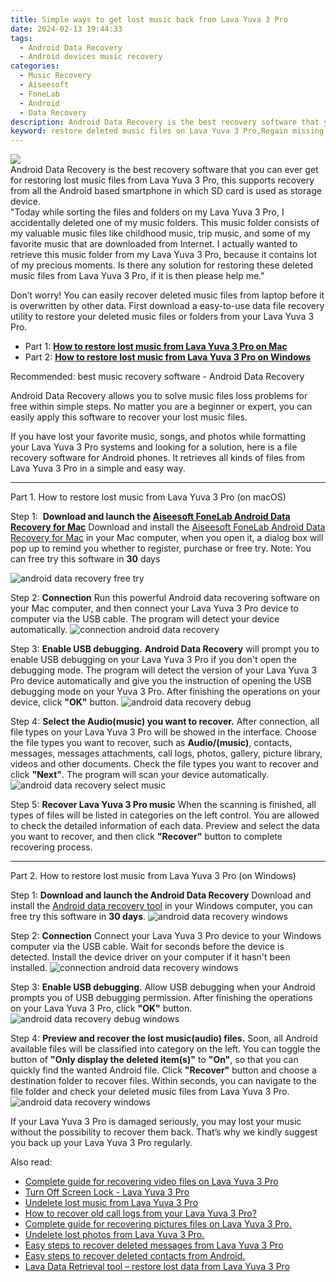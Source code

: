 ```yaml
---
title: Simple ways to get lost music back from Lava Yuva 3 Pro
date: 2024-02-13 19:44:33
tags: 
  - Android Data Recovery
  - Android devices music recovery
categories: 
  - Music Recovery
  - Aiseesoft
  - FoneLab
  - Android
  - Data Recovery
description: Android Data Recovery is the best recovery software that you can ever get for restoring lost music files from Lava Yuva 3 Pro, this supports recovery from all the Android based smartphone in which SD card is used as storage device.
keyword: restore deleted music files on Lava Yuva 3 Pro,Regain missing music on Lava Yuva 3 Pro,save lost songs on Lava Yuva 3 Pro,recover lost songs from Lava Yuva 3 Pro,Unerase music from Lava Yuva 3 Pro,recover lost music from Lava Yuva 3 Pro,song disappear Lava Yuva 3 Pro,how to recover song Lava Yuva 3 Pro,Lava Yuva 3 Pro delete music recover,my song deleted from Lava Yuva 3 Pro how to undo song,how to recover deleted music in Lava Yuva 3 Pro,restore song when deleted in Lava Yuva 3 Pro
---
```


<img src="https://img0mobiles.techidaily.com/images/best-assets/devices/lava/lava-yuva-3-pro/4.jpg" class="atpl-imgstyle"  />

<div class="atpl-content atpl-for-fonelab-android recover-music">

<div class="atpl-post-description-part-1">
Android Data Recovery is the best recovery software that you can ever get for restoring lost music files from Lava Yuva 3 Pro, this supports recovery from all the Android based smartphone in which SD card is used as storage device.
</div>



<div class="atpl-post-description-part-2">
<div class="tpl-content-sub-paragraph-question">
  "Today while sorting the files and folders on my Lava Yuva 3 Pro, I accidentally deleted one of my music folders. This music folder consists of my valuable music files like childhood music, trip music, and some of my favorite music that are downloaded from Internet. I actually wanted to retrieve this music folder from my Lava Yuva 3 Pro, because it contains lot of my precious moments. Is there any solution for restoring these deleted music files from Lava Yuva 3 Pro, if it is then please help me."
</div>
<div class="tpl-content-sub-paragraph-content">
<p>
  Don’t worry! You can easily recover deleted music files from laptop before it is overwritten by other data. First download a easy-to-use data file recovery utility to restore your deleted music files or folders from your Lava Yuva 3 Pro.
</p>
</div>
</div>

<ul>
  <li>Part 1: <strong><a href="#p1">How to restore lost music from Lava Yuva 3 Pro on Mac</a></strong></li>
  <li>Part 2: <strong><a href="#p2">How to restore lost music from Lava Yuva 3 Pro on Windows</a></strong></li>
</ul>


<div class="atpl-post-description-part-3">
<div class="tpl-content-sub-paragraph-title">
  Recommended: best music recovery software - Android Data Recovery
</div>
<div class="tpl-content-sub-paragraph-content">
  <p>
      Android Data Recovery allows you to solve music files loss problems for free within simple steps. No matter you are a beginner or expert, you can easily apply this software to recover your lost music files.
  </p>
  <p>
      If you have lost your favorite music, songs, and photos while formatting your Lava Yuva 3 Pro systems and looking for a solution, here is a file recovery software for Android phones. It retrieves all kinds of files from Lava Yuva 3 Pro in a simple and easy way.
  </p>
</div>
</div>



<!-- Part 1 -->
<a id="p1" name="p1" ></a><hr>

<div>
  <span class="atpl-step-part-style">Part 1. How to restore lost music from Lava Yuva 3 Pro (on macOS)</span>
</div>

<span class="atpl-stepstyle-a"><span>Step 1: </span></span> <strong>Download and launch the <a href="https://tools.techidaily.com/aiseesoft-android-data-recovery-for-mac/" target="_blank" rel="noopener">Aiseesoft FoneLab Android Data Recovery for Mac</a></strong>
Download and install the <a href="https://tools.techidaily.com/aiseesoft-android-data-recovery-for-mac/" target="_blank" rel="noopener">Aiseesoft FoneLab Android Data Recovery for Mac</a> in your Mac computer, when you open it, a dialog box will pop up to remind you whether to register, purchase or free try.
Note: You can free try this software in <strong>30</strong> days

<img src="https://tools.techidaily.com/images/apps/aiseesoft/android-data-recovery/mac-free-try.png" class="atpl-imgstyle" alt="android data recovery free try" />

<span class="atpl-stepstyle-a"><span>Step 2: </span></span> <strong>Connection</strong>
Run this powerful Android data recovering software on your Mac computer, and then connect your Lava Yuva 3 Pro device to computer via the USB cable. The program will detect your device automatically.
<img src="https://tools.techidaily.com/images/apps/aiseesoft/android-data-recovery/mac-connection-interface.jpg" class="atpl-imgstyle" alt="connection android data recovery" />

<span class="atpl-stepstyle-a"><span>Step 3: </span></span> <strong>Enable USB debugging.</strong>
<strong>Android Data Recovery</strong> will prompt you to enable USB debugging on your Lava Yuva 3 Pro if you don't open the debugging mode. The program will detect the version of your Lava Yuva 3 Pro device automatically and give you the instruction of opening the USB debugging mode on your Yuva 3 Pro. After finishing the operations on your device, click <strong>"OK"</strong> button.
<img src="https://tools.techidaily.com/images/apps/aiseesoft/android-data-recovery/mac-android-usb-debug.jpg"  class="atpl-imgstyle" alt="android data recovery debug" />

<span class="atpl-stepstyle-a"><span>Step 4: </span></span> <strong>Select the Audio(music) you want to recover.</strong>
After connection, all file types on your Lava Yuva 3 Pro will be showed in the interface. Choose the file types you want to recover, such as <strong>Audio/(music)</strong>, contacts, messages, messages attachments, call logs, photos, gallery, picture library, videos and other documents. Check the file types you want to recover and click <b>"Next"</b>. The program will scan your device automatically.
<img src="https://tools.techidaily.com/images/apps/aiseesoft/android-data-recovery/mac-choose-type-music.jpg" class="atpl-imgstyle" alt="android data recovery select music" />

<span class="atpl-stepstyle-a"><span>Step 5: </span></span> <strong>Recover Lava Yuva 3 Pro music</strong>
When the scanning is finished, all types of files will be listed in categories on the left control. You are allowed to check the detailed information of each data. Preview and select the data you want to recover, and then click <b>"Recover"</b> button to complete recovering process.


<a id="p2" name="p2"></a><hr>

<!-- Part 2 -->
<div>
  <span class="atpl-step-part-style">Part 2. How to restore lost music from Lava Yuva 3 Pro (on Windows)</span>
</div>

<span class="atpl-stepstyle-a"><span>Step 1: </span></span> <strong>Download and launch the Android Data Recovery</strong>
Download and install the <a href="https://tools.techidaily.com/aiseesoft-android-data-recovery-for-win/" target="_blank" rel="noopener">Android data recovery tool</a> in your Windows computer, you can free try this software in <b>30 days</b>.
<img src="https://tools.techidaily.com/images/apps/aiseesoft/android-data-recovery/win-start-interface.png"  class="atpl-imgstyle" alt="android data recovery windows" />

<span class="atpl-stepstyle-a"><span>Step 2: </span></span> <strong>Connection</strong>
Connect your Lava Yuva 3 Pro device to your Windows computer via the USB cable. Wait for seconds before the device is detected. Install the device driver on your computer if it hasn't been installed.
<img src="https://tools.techidaily.com/images/apps/aiseesoft/android-data-recovery/win-connection-interface.png" class="atpl-imgstyle" alt="connection android data recovery windows" />

<span class="atpl-stepstyle-a"><span>Step 3: </span></span> <strong>Enable USB debugging.</strong>
Allow USB debugging when your Android prompts you of USB debugging permission. After finishing the operations on your Lava Yuva 3 Pro, click <b>"OK"</b> button.
<img src="https://tools.techidaily.com/images/apps/aiseesoft/android-data-recovery/win-android-usb-debug.png" class="atpl-imgstyle" alt="android data recovery debug windows" />

<span class="atpl-stepstyle-a"><span>Step 4: </span></span> <strong>Preview and recover the lost music(audio) files.</strong>
Soon, all Android available files will be classified into category on the left. You can toggle the button of <b>"Only display the deleted item(s)"</b> to <b>"On"</b>, so that you can quickly find the wanted Android file. Click <b>"Recover"</b> button and choose a destination folder to recover files. Within seconds, you can navigate to the file folder and check your deleted music files from Lava Yuva 3 Pro.
<img src="https://tools.techidaily.com/images/apps/aiseesoft/android-data-recovery/win-recover-music.jpg" class="atpl-imgstyle" alt="android data recovery windows" />

<div class="atpl-post-description-part-4">
<div class="tpl-content-sub-paragraph-normal">
    <p>
        If your Lava Yuva 3 Pro is damaged seriously, you may lost your music without the possibility to recover them back. That’s why we kindly suggest you back up your Lava Yuva 3 Pro regularly.
    </p>
</div>
</div>


<ins class="adsbygoogle"
     style="display:block"
     data-ad-client="ca-pub-7571918770474297"
     data-ad-slot="8358498916"
     data-ad-format="auto"
     data-full-width-responsive="true"></ins>

<span class="atpl-alsoreadstyle">Also read:</span>
<div><ul>
<li><a href="/complete-guide-for-recovering-video-files-on-lava-yuva-3-pro-by-fonelab-android-recover-video/" target="_blank" rel="noopener"><u>Complete guide for recovering video files on Lava Yuva 3 Pro</u></a></li>
<li><a href="/turn-off-screen-lock-lava-yuva-3-pro-by-drfone-android-unlock-android-unlock/" target="_blank" rel="noopener"><u>Turn Off Screen Lock - Lava Yuva 3 Pro</u></a></li>
<li><a href="/undelete-lost-music-from-lava-yuva-3-pro-by-fonelab-android-recover-music/" target="_blank" rel="noopener"><u>Undelete lost music from Lava Yuva 3 Pro</u></a></li>
<li><a href="/how-to-recover-old-call-logs-from-your-lava-yuva-3-pro-by-fonelab-android-recover-call-logs/" target="_blank" rel="noopener"><u>How to recover old call logs from your Lava Yuva 3 Pro?</u></a></li>
<li><a href="/complete-guide-for-recovering-pictures-files-on-lava-yuva-3-pro-by-fonelab-android-recover-pictures/" target="_blank" rel="noopener"><u>Complete guide for recovering pictures files on Lava Yuva 3 Pro.</u></a></li>
<li><a href="/undelete-lost-photos-from-lava-yuva-3-pro-by-fonelab-android-recover-photos/" target="_blank" rel="noopener"><u>Undelete lost photos from Lava Yuva 3 Pro.</u></a></li>
<li><a href="/easy-steps-to-recover-deleted-messages-from-lava-yuva-3-pro-by-fonelab-android-recover-messages/" target="_blank" rel="noopener"><u>Easy steps to recover deleted messages from Lava Yuva 3 Pro</u></a></li>
<li><a href="/easy-steps-to-recover-deleted-contacts-from-android-by-fonelab-android-recover-contacts/" target="_blank" rel="noopener"><u>Easy steps to recover deleted contacts from Android.</u></a></li>
<li><a href="/lava-data-retrieval-tool-restore-lost-data-from-lava-yuva-3-pro-by-fonelab-android-recover-data/" target="_blank" rel="noopener"><u>Lava Data Retrieval tool – restore lost data from Lava Yuva 3 Pro</u></a></li>
</ul></div>

</div>